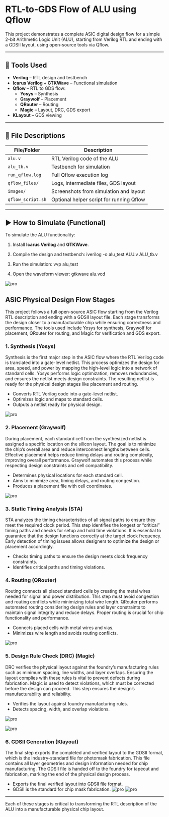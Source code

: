 # RTL-to-GDS Flow of ALU using Qflow

This project demonstrates a complete ASIC digital design flow for a simple 2-bit Arithmetic Logic Unit (ALU), starting from Verilog RTL and ending with a GDSII layout, using open-source tools via Qflow.

---

## 🔧 Tools Used

- **Verilog** – RTL design and testbench
- **Icarus Verilog + GTKWave** – Functional simulation
- **Qflow** – RTL to GDS flow:
  - **Yosys** – Synthesis
  - **Graywolf** – Placement
  - **QRouter** – Routing
  - **Magic** – Layout, DRC, GDS export
- **KLayout** – GDS viewing

---


## 📂 File Descriptions

| File/Folder        | Description                                |
|--------------------|--------------------------------------------|
| `alu.v`            | RTL Verilog code of the ALU                |
| `alu_tb.v`         | Testbench for simulation                   |
| `run_qflow.log`    | Full Qflow execution log                   |
| `qflow_files/`     | Logs, intermediate files, GDS layout       |
| `images/`          | Screenshots from simulation and layout     |
| `qflow_script.sh`  | Optional helper script for running Qflow   |

---

## ▶️ How to Simulate (Functional)

To simulate the ALU functionality:

1. Install **Icarus Verilog** and **GTKWave**.

2. Compile the design and testbench:
   iverilog -o alu_test ALU.v ALU_tb.v
   
3. Run the simulation:
   vvp alu_test
4. Open the waveform viewer:
   gtkwave alu.vcd

![pro](https://github.com/JagadeeshAJK/RTL-to-GDS-Flow-of-ALU-using-Qflow/blob/main/Simulation%20using%20GTKWAVE.png)



## ASIC Physical Design Flow Stages

This project follows a full open-source ASIC flow starting from the Verilog RTL description and ending with a GDSII layout file. Each stage transforms the design closer to a manufacturable chip while ensuring correctness and performance. The tools used include Yosys for synthesis, Graywolf for placement, QRouter for routing, and Magic for verification and GDS export.

### 1. Synthesis (Yosys)
  Synthesis is the first major step in the ASIC flow where the RTL Verilog code is translated into a gate-level netlist. This process optimizes the design for area, speed, and power by mapping the high-level logic into a network of standard cells. Yosys performs logic optimization, removes redundancies, and ensures the netlist meets design constraints. The resulting netlist is ready for the physical design stages like placement and routing.
- Converts RTL Verilog code into a gate-level netlist.
- Optimizes logic and maps to standard cells.
- Outputs a netlist ready for physical design.

 ![pro](https://github.com/JagadeeshAJK/RTL-to-GDS-Flow-of-ALU-using-Qflow/blob/main/ALU%20synthesis%20using%20YOSYS.png)

### 2. Placement (Graywolf)
  During placement, each standard cell from the synthesized netlist is assigned a specific location on the silicon layout. The goal is to minimize the chip’s overall area and reduce interconnect lengths between cells. Effective placement helps reduce timing delays and routing complexity, improving overall performance. Graywolf automates this process while respecting design constraints and cell compatibility.
- Determines physical locations for each standard cell.
- Aims to minimize area, timing delays, and routing congestion.
- Produces a placement file with cell coordinates.

![pro](https://github.com/JagadeeshAJK/RTL-to-GDS-Flow-of-ALU-using-Qflow/blob/main/Placement.png)

### 3. Static Timing Analysis (STA)
  STA analyzes the timing characteristics of all signal paths to ensure they meet the required clock period. This step identifies the longest or “critical” timing paths and checks for setup and hold time violations. It is essential to guarantee that the design functions correctly at the target clock frequency. Early detection of timing issues allows designers to optimize the design or placement accordingly.
- Checks timing paths to ensure the design meets clock frequency constraints.
- Identifies critical paths and timing violations.

### 4. Routing (QRouter)
  Routing connects all placed standard cells by creating the metal wires needed for signal and power distribution. This step must avoid congestion and routing conflicts while minimizing total wire length. QRouter performs automated routing considering design rules and layer constraints to maintain signal integrity and reduce delays. Proper routing is crucial for chip functionality and performance.
- Connects placed cells with metal wires and vias.
- Minimizes wire length and avoids routing conflicts.

![pro](https://github.com/JagadeeshAJK/RTL-to-GDS-Flow-of-ALU-using-Qflow/blob/main/Routing.png)

### 5. Design Rule Check (DRC) (Magic)
  DRC verifies the physical layout against the foundry’s manufacturing rules such as minimum spacing, line widths, and layer overlaps. Ensuring the layout complies with these rules is vital to prevent defects during fabrication. Magic is used to detect violations, which must be corrected before the design can proceed. This step ensures the design’s manufacturability and reliability.
- Verifies the layout against foundry manufacturing rules.
- Detects spacing, width, and overlap violations.

![pro](https://github.com/JagadeeshAJK/RTL-to-GDS-Flow-of-ALU-using-Qflow/blob/main/magic.png)

![pro](https://github.com/JagadeeshAJK/RTL-to-GDS-Flow-of-ALU-using-Qflow/blob/main/cells%20in%20magic.png)
### 6. GDSII Generation (Klayout)
  The final step exports the completed and verified layout to the GDSII format, which is the industry-standard file for photomask fabrication. This file contains all layer geometries and design information needed for chip manufacturing. The GDSII file is handed off to the foundry for tapeout and fabrication, marking the end of the physical design process.
- Exports the final verified layout into GDSII file format.
- GDSII is the standard for chip mask fabrication.
![pro](https://github.com/JagadeeshAJK/RTL-to-GDS-Flow-of-ALU-using-Qflow/blob/main/klayout%20view%20of%20ALU.png)
![pro](https://github.com/JagadeeshAJK/RTL-to-GDS-Flow-of-ALU-using-Qflow/blob/main/Klayout%20cells.png)
---

Each of these stages is critical to transforming the RTL description of the ALU into a manufacturable physical chip layout.
